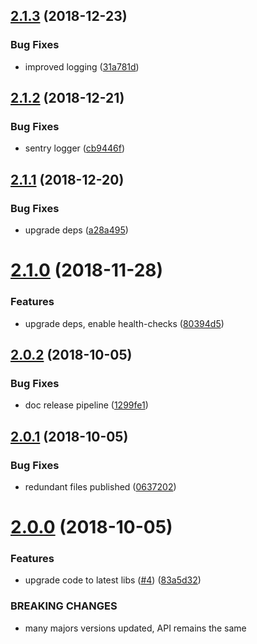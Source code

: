 ## [2.1.3](https://github.com/makeomatic/ms-phone/compare/v2.1.2...v2.1.3) (2018-12-23)


### Bug Fixes

* improved logging ([31a781d](https://github.com/makeomatic/ms-phone/commit/31a781d))

## [2.1.2](https://github.com/makeomatic/ms-phone/compare/v2.1.1...v2.1.2) (2018-12-21)


### Bug Fixes

* sentry logger ([cb9446f](https://github.com/makeomatic/ms-phone/commit/cb9446f))

## [2.1.1](https://github.com/makeomatic/ms-phone/compare/v2.1.0...v2.1.1) (2018-12-20)


### Bug Fixes

* upgrade deps ([a28a495](https://github.com/makeomatic/ms-phone/commit/a28a495))

# [2.1.0](https://github.com/makeomatic/ms-phone/compare/v2.0.2...v2.1.0) (2018-11-28)


### Features

* upgrade deps, enable health-checks ([80394d5](https://github.com/makeomatic/ms-phone/commit/80394d5))

## [2.0.2](https://github.com/makeomatic/ms-phone/compare/v2.0.1...v2.0.2) (2018-10-05)


### Bug Fixes

* doc release pipeline ([1299fe1](https://github.com/makeomatic/ms-phone/commit/1299fe1))

## [2.0.1](https://github.com/makeomatic/ms-phone/compare/v2.0.0...v2.0.1) (2018-10-05)


### Bug Fixes

* redundant files published ([0637202](https://github.com/makeomatic/ms-phone/commit/0637202))

# [2.0.0](https://github.com/makeomatic/ms-phone/compare/v1.0.2...v2.0.0) (2018-10-05)


### Features

* upgrade code to latest libs ([#4](https://github.com/makeomatic/ms-phone/issues/4)) ([83a5d32](https://github.com/makeomatic/ms-phone/commit/83a5d32))


### BREAKING CHANGES

* many majors versions updated, API remains the same
